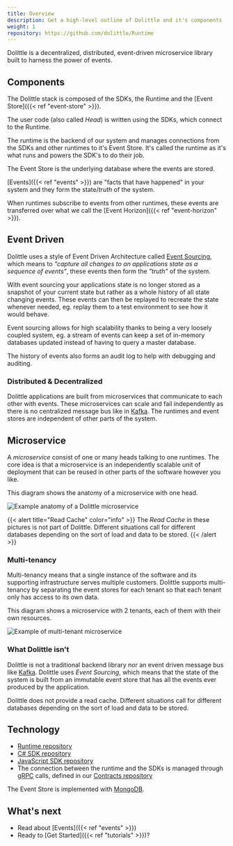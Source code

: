 ```yaml
---
title: Overview
description: Get a high-level outline of Dolittle and it's components
weight: 1
repository: https://github.com/dolittle/Runtime
---
```


Dolittle is a decentralized, distributed, event-driven microservice library built to harness the power of events.

## Components
The Dolittle stack is composed of the SDKs, the Runtime and the [Event Store]({{< ref "event-store" >}}).

The user code (also called _Head_) is written using the SDKs, which connect to the Runtime.

The runtime is the backend of our system and manages connections from the SDKs and other runtimes to it's Event Store. It's called the runtime as it's what runs and powers the SDK's to do their job.

The Event Store is the underlying database where the events are stored.

[Events]({{< ref "events" >}}) are "facts that have happened" in your system and they form the state/_truth_ of the system.

When runtimes subscribe to events from other runtimes, these events are transferred over what we call the [Event Horizon]({{< ref "event-horizon" >}}).

## Event Driven
Dolittle uses a style of Event Driven Architecture called [Event Sourcing](https://martinfowler.com/eaaDev/EventSourcing.html), which means to _"capture all changes to an applications state as a sequence of events"_, these events then form the _"truth"_ of the system.

With event sourcing your applications state is no longer stored as a snapshot of your current state but rather as a whole history of all state changing events. These events can then be replayed to recreate the state whenever needed, eg. replay them to a test environment to see how it would behave.

Event sourcing allows for high scalability thanks to being a very loosely coupled system, eg. a stream of events can keep a set of in-memory databases updated instead of having to query a master database.

The history of events also forms an audit log to help with debugging and auditing.

### Distributed & Decentralized
Dolittle applications are built from microservices that communicate to each other with events. These microservices can scale and fail independently as there is no centralized message bus like in [Kafka](https://kafka.apache.org/). The runtimes and event stores are independent of other parts of the system.

## Microservice
A _microservice_ consist of one or many heads talking to one runtimes. The core idea is that a microservice is an independently scalable unit of deployment that can be reused in other parts of the software however you like.

This diagram shows the anatomy of a microservice with one head.

![Example anatomy of a Dolittle microservice](/images/concepts/anatomy.png)

{{< alert title="Read Cache" color="info" >}}
The _Read Cache_ in these pictures is not part of Dolittle. Different situations call for different databases depending on the sort of load and data to be stored.
{{< /alert >}}

### Multi-tenancy
Multi-tenancy means that a single instance of the software and its supporting infrastructure serves multiple customers. Dolittle supports multi-tenancy by separating the event stores for each tenant so that each tenant only has access to its own data.

This diagram shows a microservice with 2 tenants, each of them with their own resources.

![Example of multi-tenant microservice](/images/concepts/multitenant.png)

### What Dolittle isn't
Dolittle is not a traditional backend library nor an event driven message bus like [Kafka](https://kafka.apache.org/). Dolittle uses _Event Sourcing_, which means that the state of the system is built from an immutable event store that has all the events ever produced by the application.

Dolittle does not provide a read cache. Different situations call for different databases depending on the sort of load and data to be stored.

## Technology
- [Runtime repository](https://github.com/dolittle/runtime)
- [C# SDK repository](https://github.com/dolittle/dotnet.sdk)
- [JavaScript SDK repository](https://github.com/dolittle/javascript.sdk)
- The connection between the runtime and the SDKs is managed through [gRPC](https://grpc.io/) calls, defined in our [Contracts repository](https://github.com/dolittle/contracts)

The Event Store is implemented with [MongoDB](https://www.mongodb.org/).

## What's next
- Read about [Events]({{< ref "events" >}})
- Ready to [Get Started]({{< ref "tutorials" >}})?
